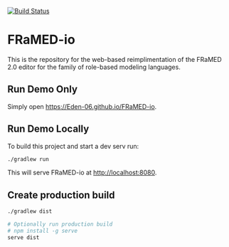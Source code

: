 [![Build Status](https://travis-ci.com/Eden-06/FRaMED-io.svg?branch=master)](https://travis-ci.com/Eden-06/FRaMED-io)

# FRaMED-io
This is the repository for the web-based reimplimentation of the FRaMED 2.0 editor for the family of role-based modeling languages.

## Run Demo Only

Simply open <https://Eden-06.github.io/FRaMED-io>.

## Run Demo Locally

To build this project and start a dev serv run:
```bash
./gradlew run
```
This will serve FRaMED-io at <http://localhost:8080>.

## Create production build

```bash
./gradlew dist

# Optionally run production build
# npm install -g serve
serve dist
```
